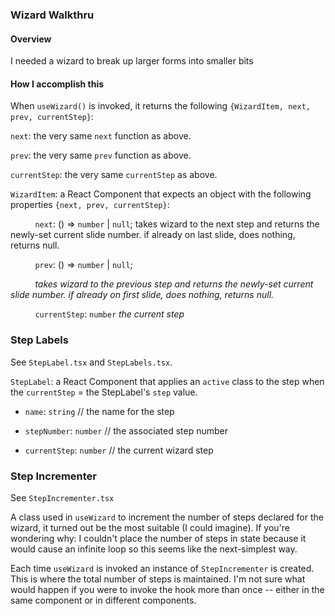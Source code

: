 
### Wizard Walkthru

#### Overview

I needed a wizard to break up larger forms into smaller bits

  

#### How I accomplish this

When `useWizard()` is invoked, it returns the following `{WizardItem, next, prev, currentStep}`:

`next`: the very same `next` function as above.

  

`prev`: the very same `prev` function as above.

  

`currentStep`: the very same `currentStep` as above.

  

`WizardItem`: a React Component that expects an object with the following properties `{next, prev, currentStep}`:

  

&nbsp;&nbsp;&nbsp;&nbsp;&nbsp;&nbsp;&nbsp;&nbsp;&nbsp;&nbsp;`next`: () => `number` | `null`; takes wizard to the next step and returns the newly-set current slide number. if already on last slide, does nothing, returns null.

  

&nbsp;&nbsp;&nbsp;&nbsp;&nbsp;&nbsp;&nbsp;&nbsp;&nbsp;&nbsp;`prev`: () => `number` | `null`;

&nbsp;&nbsp;&nbsp;&nbsp;&nbsp;&nbsp;&nbsp;&nbsp;&nbsp;&nbsp;*takes wizard to the previous step and returns the newly-set current slide number. if already on first slide, does nothing, returns null.*

  

&nbsp;&nbsp;&nbsp;&nbsp;&nbsp;&nbsp;&nbsp;&nbsp;&nbsp;&nbsp;`currentStep`: `number`  *the current step*

  
  

### Step Labels

See `StepLabel.tsx` and `StepLabels.tsx`.

`StepLabel`: a React Component that applies an `active` class to the step when the `currentStep` = the StepLabel's `step` value.

*  `name`: `string` // the name for the step

*  `stepNumber`: `number` // the associated step number

*  `currentStep`: `number` // the current wizard step

  

### Step Incrementer

See `StepIncrementer.tsx`

A class used in `useWizard` to increment the number of steps declared for the wizard, it turned out be the most suitable (I could imagine). If you're wondering why: I couldn't place the number of steps in state because it would cause an infinite loop so this seems like the next-simplest way.

  

Each time `useWizard` is invoked an instance of `StepIncrementer` is created. This is where the total number of steps is maintained. I'm not sure what would happen if you were to invoke the hook more than once -- either in the same component or in different components.
